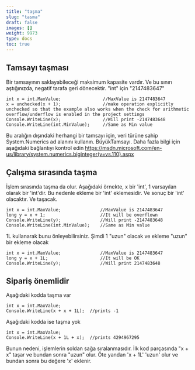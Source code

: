```yaml
---
title: "taşma"
slug: "tasma"
draft: false
images: []
weight: 9973
type: docs
toc: true
---
```


## Tamsayı taşması
Bir tamsayının saklayabileceği maksimum kapasite vardır. Ve bu sınırı aştığınızda, negatif tarafa geri dönecektir. "int" için "2147483647"

    int x = int.MaxValue;                //MaxValue is 2147483647
    x = unchecked(x + 1);                //make operation explicitly unchecked so that the example also works when the check for arithmetic overflow/underflow is enabled in the project settings 
    Console.WriteLine(x);                //Will print -2147483648
    Console.WriteLine(int.MinValue);     //Same as Min value

Bu aralığın dışındaki herhangi bir tamsayı için, veri türüne sahip System.Numerics ad alanını kullanın.
BüyükTamsayı. Daha fazla bilgi için aşağıdaki bağlantıyı kontrol edin https://msdn.microsoft.com/en-us/library/system.numerics.biginteger(v=vs.110).aspx

## Çalışma sırasında taşma
İşlem sırasında taşma da olur. Aşağıdaki örnekte, x bir 'int', 1 varsayılan olarak bir 'int'dir. Bu nedenle ekleme bir 'int' eklemesidir. Ve sonuç bir 'int' olacaktır. Ve taşacak.

    int x = int.MaxValue;               //MaxValue is 2147483647
    long y = x + 1;                     //It will be overflown
    Console.WriteLine(y);               //Will print -2147483648
    Console.WriteLine(int.MinValue);    //Same as Min value

1L kullanarak bunu önleyebilirsiniz. Şimdi 1 "uzun" olacak ve ekleme "uzun" bir ekleme olacak

    int x = int.MaxValue;               //MaxValue is 2147483647
    long y = x + 1L;                    //It will be OK
    Console.WriteLine(y);               //Will print 2147483648


## Sipariş önemlidir
Aşağıdaki kodda taşma var

    int x = int.MaxValue;
    Console.WriteLine(x + x + 1L);  //prints -1

Aşağıdaki kodda ise taşma yok

    int x = int.MaxValue;
    Console.WriteLine(x + 1L + x);  //prints 4294967295

Bunun nedeni, işlemlerin soldan sağa sıralanmasıdır. İlk kod parçasında "x + x" taşar ve bundan sonra "uzun" olur. Öte yandan 'x + 1L' 'uzun' olur ve bundan sonra bu değere 'x' eklenir.


